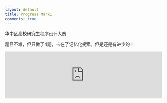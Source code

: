 ```yaml
---
layout: default
title: Progress Mark1
comments: true
---
```

华中区高校研究生程序设计大赛

题目不难，但只做了4题，卡在了记忆化搜索。但是还是有进步的！
<iframe id="iFrame1"  name="iFrame1" width="100%" frameborder="0" onload="this.height=iFrame1.document.body.scrollHeight" frameborder="0" src="http://jimmyshi22.github.io/myblog/pages/huazhong1-rank.html"></iframe>